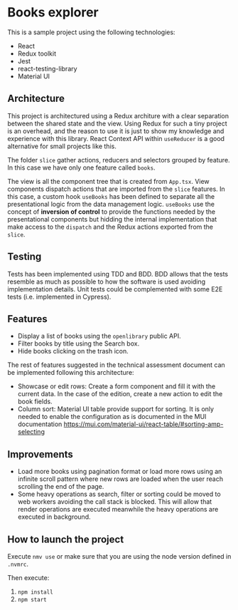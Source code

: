 # Books explorer

This is a sample project using the following technologies:

- React
- Redux toolkit
- Jest
- react-testing-library
- Material UI

## Architecture

This project is architectured using a Redux architure with a clear separation between the shared state and the view. Using Redux for such a tiny project is an overhead, and the reason to use it is just to show my knowledge and experience with this library. React Context API within `useReducer` is a good alternative for small projects like this.

The folder `slice` gather actions, reducers and selectors grouped by feature. In this case we have only one feature called `books`.

The view is all the component tree that is created from `App.tsx`. View components dispatch actions that are imported from the `slice` features. In this case, a custom hook `useBooks` has been defined to separate all the presentational logic from the data management logic. `useBooks` use the concept of **inversion of control** to provide the functions needed by the presentational components but hidding the internal implementation that make access to the `dispatch` and the Redux actions exported from the `slice`.

## Testing

Tests has been implemented using TDD and BDD. BDD allows that the tests resemble as much as possible to how the software is used avoiding implementation details. Unit tests could be complemented with some E2E tests (i.e. implemented in Cypress).

## Features

- Display a list of books using the `openlibrary` public API.
- Filter books by title using the Search box.
- Hide books clicking on the trash icon.

The rest of features suggested in the technical assessment document can be implemented following this architecture:

- Showcase or edit rows: Create a form component and fill it with the current data. In the case of the edition, create a new action to edit the book fields.
- Column sort: Material UI table provide support for sorting. It is only needed to enable the configuration as is documented in the MUI documentation https://mui.com/material-ui/react-table/#sorting-amp-selecting

## Improvements

- Load more books using pagination format or load more rows using an infinite scroll pattern where new rows are loaded when the user reach scrolling the end of the page.
- Some heavy operations as search, filter or sorting could be moved to web workers avoiding the call stack is blocked. This will allow that render operations are executed meanwhile the heavy operations are executed in background.

## How to launch the project

Execute `nmv use` or make sure that you are using the node version defined in `.nvmrc`.

Then execute:

1. `npm install`
2. `npm start`
